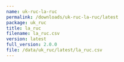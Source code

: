 ```yaml
---
name: uk-ruc-la-ruc
permalink: /downloads/uk-ruc-la-ruc/latest
package: uk_ruc
title: la_ruc
filename: la_ruc.csv
version: latest
full_version: 2.0.0
file: /data/uk_ruc/latest/la_ruc.csv
---
```

